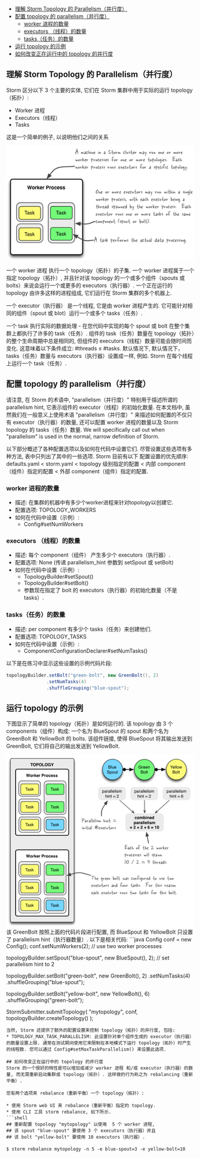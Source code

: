 
<!-- TOC -->

- [理解 Storm Topology 的 Parallelism（并行度）](#理解-storm-topology-的-parallelism并行度)
- [配置 topology 的 parallelism（并行度）](#配置-topology-的-parallelism并行度)
    - [worker 进程的数量](#worker-进程的数量)
    - [executors （线程）的数量](#executors-线程的数量)
    - [tasks（任务）的数量](#tasks任务的数量)
- [运行 topology 的示例](#运行-topology-的示例)
- [如何改变正在运行中的 topology 的并行度](#如何改变正在运行中的-topology-的并行度)

<!-- /TOC -->

## 理解 Storm Topology 的 Parallelism（并行度）
Storm 区分以下 3 个主要的实体, 它们在 Storm 集群中用于实际的运行 topology（拓扑）:

* Worker 进程
* Executors（线程）
* Tasks

这是一个简单的例子, 以说明他们之间的关系
<div align="center"><img src="../../../resources/images/storm/relationships-worker-processes-executors-tasks.png"></div>

一个 worker 进程 执行一个 topology（拓扑）的子集. 一个 worker 进程属于一个指定 topology（拓扑）, 并且针对该 topology 的一个或多个组件（spouts 或 bolts）来说会运行一个或更多的 executors（执行器）. 一个正在运行的 topology 由许多这样的进程组成, 它们运行在 Storm 集群的多个机器上.

一个 executor（执行器） 是一个线程, 它是由 worker 进程产生的. 它可能针对相同的组件（spout 或 blot）运行一个或多个 tasks（任务）.

一个 task 执行实际的数据处理 - 在您代码中实现的每个 spout 或 bolt 在整个集群上都执行了许多的 task（任务）. 组件的 task（任务）数量在 topology（拓扑）的整个生命周期中总是相同的, 但组件的 executors（线程）数量可能会随时间而变化. 这意味着以下条件成立: #threads ≤ #tasks. 默认情况下, 默认情况下，tasks（任务）数量与 executors（执行器）设置成一样, 例如. Storm 在每个线程上运行一个 task（任务）.

## 配置 topology 的 parallelism（并行度）
请注意, 在 Storm 的术语中, "parallelism（并行度）" 特别用于描述所谓的 parallelism hint, 它表示组件的 executor（线程）的初始化数量. 在本文档中, 虽然我们在一般意义上使用术语 "parallelism（并行度）" 来描述如何配置的不仅只有 executor（执行器）的数量, 还可以配置 worker 进程的数量以及 Storm topology 的 tasks（任务）数量. We will specifically call out when "parallelism" is used in the normal, narrow definition of Storm.

以下部分概述了各种配置选项以及如何在代码中设置它们. 尽管设置这些选项有多种方法, 表中只列出了其中的一些选项. Storm 目前有以下 配置设置的优先顺序: defaults.yaml < storm.yaml < topology 级别指定的配置 < 内部 component（组件）指定的配置 < 外部 component（组件）指定的配置.
### worker 进程的数量
* 描述: 在集群的机器中有多少个worker进程来针对topology以创建它.
* 配置选项: TOPOLOGY_WORKERS
* 如何在代码中设置（示例）:
    * Config#setNumWorkers

### executors （线程）的数量
* 描述: 每个 component（组件） 产生多少个 executors（执行器）.
* 配置选项: None (传递 parallelism_hint 参数到 setSpout 或 setBolt)
* 如何在代码中设置（示例）:
    * TopologyBuilder#setSpout()
    * TopologyBuilder#setBolt()
    * 参数现在指定了 bolt 的 executors（执行器）的初始化数量（不是 tasks）.

### tasks（任务）的数量
* 描述: per component 有多少个 tasks（任务）来创建他们.
* 配置选项: TOPOLOGY_TASKS
* 如何在代码中设置（示例）:
    * ComponentConfigurationDeclarer#setNumTasks()

以下是在练习中显示这些设置的示例代码片段:
```java
topologyBuilder.setBolt("green-bolt", new GreenBolt(), 2)
               .setNumTasks(4)
               .shuffleGrouping("blue-spout");
```

## 运行 topology 的示例
下图显示了简单的 topology（拓扑）是如何运行的. 该 topology 由 3 个 components（组件）构成: 一个名为 BlueSpout 的 spout 和两个名为 GreenBolt 和 YellowBolt 的 bolts. 该组件链接, 使得 BlueSpout 将其输出发送到 GreenBolt, 它们将自己的输出发送到 YellowBolt.
<div align="center"><img src="../../../resources/images/storm/example-of-a-running-topology.png"></div>
该 GreenBolt 按照上面的代码片段进行配置, 而 BlueSpout 和 YellowBolt 只设置了 parallelism hint（执行器数量）. 以下是相关代码:
```java
Config conf = new Config();
conf.setNumWorkers(2); // use two worker processes

topologyBuilder.setSpout("blue-spout", new BlueSpout(), 2); // set parallelism hint to 2

topologyBuilder.setBolt("green-bolt", new GreenBolt(), 2)
               .setNumTasks(4)
               .shuffleGrouping("blue-spout");

topologyBuilder.setBolt("yellow-bolt", new YellowBolt(), 6)
               .shuffleGrouping("green-bolt");

StormSubmitter.submitTopology(
        "mytopology",
        conf,
        topologyBuilder.createTopology()
    );
```
当然, Storm 还提供了额外的配置设置来控制 topology（拓扑）的并行度, 包括:
* TOPOLOGY_MAX_TASK_PARALLELISM: 此设置针对单个组件生成的 executor（执行器）的数量设置上限. 通常在测试期间使用它来限制在本地模式下运行 topology（拓扑）时产生的线程数. 您可以通过 Config#setMaxTaskParallelism() 来设置此选项.

## 如何改变正在运行中的 topology 的并行度
Storm 的一个很好的特性是可以增加或减少 worker 进程 和/或 executor（执行器）的数量, 而无需重新启动集群或 topology（拓扑）. 这样做的行为称之为 rebalancing（重新平衡）.

您有两个选项来 rebalance（重新平衡）一个 topology（拓扑）:

* 使用 Storm web UI 来 rebalance（重新平衡）指定的 topology.
* 使用 CLI 工具 storm rebalance, 如下所示.
```shell
## 重新配置 topology "mytopology" 以使用  5 个 worker 进程,
## 该 spout "blue-spout" 要使用 3 个 executors（执行器）并且
## 该 bolt "yellow-bolt" 要使用 10 executors（执行器）.

$ storm rebalance mytopology -n 5 -e blue-spout=3 -e yellow-bolt=10
```

